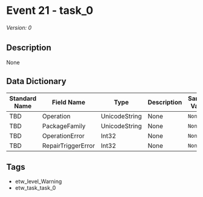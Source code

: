 # Event 21 - task_0
###### Version: 0

## Description
None

## Data Dictionary
|Standard Name|Field Name|Type|Description|Sample Value|
|---|---|---|---|---|
|TBD|Operation|UnicodeString|None|`None`|
|TBD|PackageFamily|UnicodeString|None|`None`|
|TBD|OperationError|Int32|None|`None`|
|TBD|RepairTriggerError|Int32|None|`None`|

## Tags
* etw_level_Warning
* etw_task_task_0